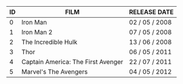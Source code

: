 ID | FILM                               | RELEASE DATE  
---|------------------------------------|----------------
0  | Iron Man                           | 02 / 05 / 2008
1  | Iron Man 2                         | 07 / 05 / 2008    
2  | The Incredible Hulk                | 13 / 06 / 2008 
3  | Thor                               | 06 / 05 / 2011   
4  | Captain America: The First Avenger | 22 / 07 / 2011 
5  | Marvel's The Avengers              | 04 / 05 / 2012   
